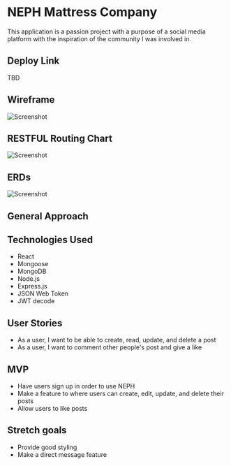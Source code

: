 # NEPH Mattress Company
This application is a passion project with a purpose of a social media platform with the inspiration of the community I was involved in. 

## Deploy Link
TBD

## Wireframe
![Screenshot](/public/readmeImg/erd.png)

## RESTFUL Routing Chart
![Screenshot](/public/readmeImg/restful.png)

## ERDs
![Screenshot](/public/readmeImg/webframe.png)

## General Approach

## Technologies Used
- React
- Mongoose
- MongoDB
- Node.js
- Express.js
- JSON Web Token
- JWT decode

## User Stories
- As a user, I want to be able to create, read, update, and delete a post
- As a user, I want to comment other people's post and give a like

## MVP
- Have users sign up in order to use NEPH
- Make a feature to where users can create, edit, update, and delete their posts
- Allow users to like posts

## Stretch goals
- Provide good styling
- Make a direct message feature